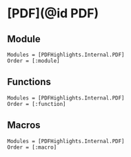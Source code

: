 # [PDF](@id PDF)

## Module

```@autodocs
Modules = [PDFHighlights.Internal.PDF]
Order = [:module]
```

## Functions

```@autodocs
Modules = [PDFHighlights.Internal.PDF]
Order = [:function]
```

## Macros

```@autodocs
Modules = [PDFHighlights.Internal.PDF]
Order = [:macro]
```
